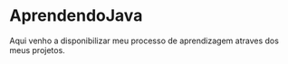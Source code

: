 # AprendendoJava
 Aqui venho a disponibilizar meu processo de aprendizagem atraves dos meus projetos.
